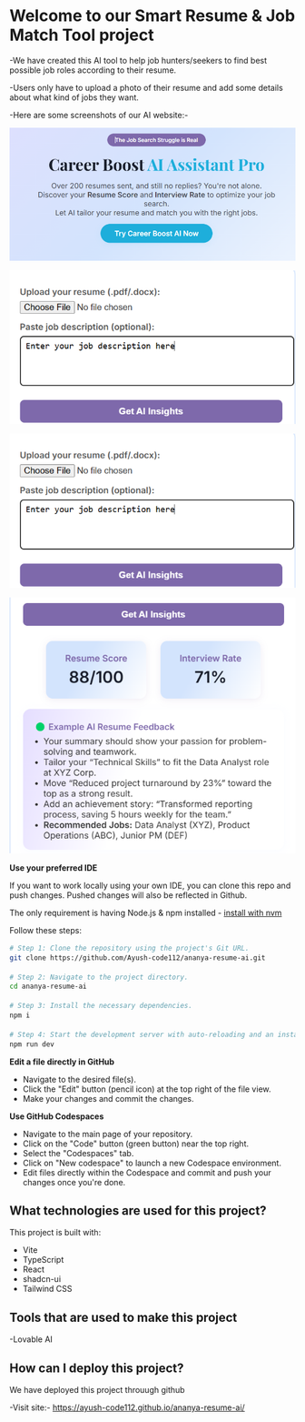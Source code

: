 # Welcome to our Smart Resume & Job Match Tool project


-We have created this AI tool to help job hunters/seekers to find best possible job roles according to their resume.


-Users only have to upload a photo of their resume and add some details about what kind of jobs they want.



-Here are some screenshots of our AI website:-

![Image Alt](https://github.com/Ayush-code112/ananya-resume-ai/blob/6bd8f86b8244527d7a06c5cdc75b87df1f4f555d/screenshots/Screenshot%202025-04-19%20155051.png)


![Image Alt](https://github.com/Ayush-code112/ananya-resume-ai/blob/481995d5b1d403282078b8b25abb2de811693c96/screenshots/Screenshot%202025-04-19%20143825.png)


![Image Alt](https://github.com/Ayush-code112/ananya-resume-ai/blob/481995d5b1d403282078b8b25abb2de811693c96/screenshots/Screenshot%202025-04-19%20143825.png)



![Image Alt](https://github.com/Ayush-code112/ananya-resume-ai/blob/main/screenshots/Screenshot%202025-04-19%20143804.png?raw=true)


**Use your preferred IDE**

If you want to work locally using your own IDE, you can clone this repo and push changes. Pushed changes will also be reflected in Github.




The only requirement is having Node.js & npm installed - [install with nvm](https://github.com/nvm-sh/nvm#installing-and-updating)

Follow these steps:

```sh
# Step 1: Clone the repository using the project's Git URL.
git clone https://github.com/Ayush-code112/ananya-resume-ai.git

# Step 2: Navigate to the project directory.
cd ananya-resume-ai

# Step 3: Install the necessary dependencies.
npm i

# Step 4: Start the development server with auto-reloading and an instant preview.
npm run dev
```

**Edit a file directly in GitHub**

- Navigate to the desired file(s).
- Click the "Edit" button (pencil icon) at the top right of the file view.
- Make your changes and commit the changes.

**Use GitHub Codespaces**

- Navigate to the main page of your repository.
- Click on the "Code" button (green button) near the top right.
- Select the "Codespaces" tab.
- Click on "New codespace" to launch a new Codespace environment.
- Edit files directly within the Codespace and commit and push your changes once you're done.

## What technologies are used for this project?

This project is built with:

- Vite
- TypeScript
- React
- shadcn-ui
- Tailwind CSS

## Tools that are used to make this project

-Lovable AI

## How can I deploy this project?


We have deployed this project throuugh github



-Visit site:- https://ayush-code112.github.io/ananya-resume-ai/


